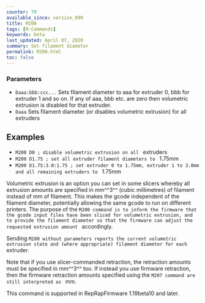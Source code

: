 ```yaml
---
counter: 79
available_since: version_999
title: M200
tags: [M-Commands] 
keywords: beta 
last_updated: April 07, 2020 
summary: Set filament diameter 
permalink: M200.html
toc: false 
---
```



### Parameters

* `Daaa:bbb:ccc...` Sets filament diameter to aaa for extruder 0, bbb for extruder 1 and so on. If any of aaa, bbb etc. are zero then volumetric extrusion is disabled for that extruder.
* `Daaa` Sets filament diameter (or disables volumetric extrusion) for all extruders

## Examples

* ` M200 D0 ; disable volumetric extrusion on all  ` extruders
* ` M200 D1.75 ; set all extruder filament diameters to  ` 1.75mm
* ` M200 D1.75:3.0:1.75 ; set extruder 0 to 1.75mm, extruder 1 to 3.0mm and all remaining extruders to  ` 1.75mm

Volumetric extrusion is an option you can set in some slicers whereby all extrusion amounts are specified in mm^^3^^ (cubic millimetres) of filament instead of mm of filament. This makes the gcode independent of the filament diameter, potentially allowing the same gcode to run on different printers. The purpose of the ` M200 command is to inform the firmware that the gcode input files have been sliced for volumetric extrusion, and to provide the filament diameter so that the firmware can adjust the requested extrusion amount  ` accordingly.

Sending ` M200 without parameters reports the current volumetric extrusion state and (where appropriate) filament diameter for each  ` extruder.

Note that if you use slicer-commanded retraction, the retraction amounts must be specified in mm^^3^^ too. If instead you use firmware retraction, then the firmware retraction amounts specified using the ` M207 command are still interpreted as  ` mm.

This command is supported in RepRapFirmware 1.19beta10 and later.

